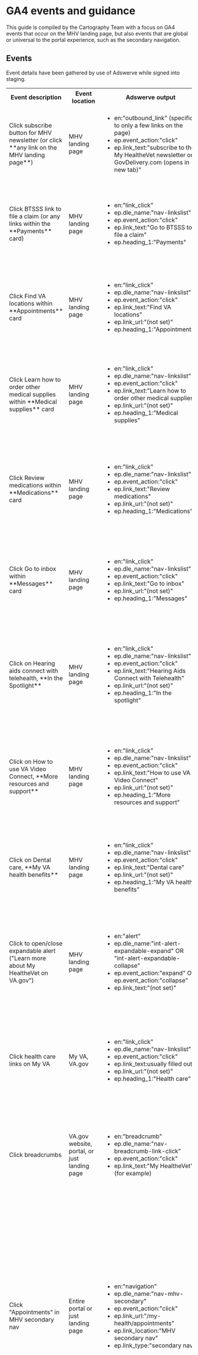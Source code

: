# GA4 events and guidance
This guide is compiled by the Cartography Team with a focus on GA4 events that occur on the MHV landing page, but also events that are global or universal to the portal experience, such as the secondary navigation.

## Events
Event details have been gathered by use of Adswerve while signed into staging. 

<table>
  <tbody>
    <tr>
      <th>Event description</th>
      <th>Event location</th>
      <th>Adswerve output</th>
      <th>How to isolate</th>
    </tr>
    <tr>
      <td>Click subscribe button for MHV newsletter (or click **any link on the MHV landing page**)</td>
      <td>MHV landing page</td>
      <td> 
        <ul> 
          <li>en:"outbound_link" (specific to only a few links on the page)</li> 
          <li>ep.event_action:"click"</li>
          <li>ep.link_text:"subscribe to the My HealtheVet newsletter on GovDelivery.com (opens in new tab)"</li>
        </ul>
        </td> 
      <td>Filter report by page_path exactly matches regex:"/my-health|/my-health/" to capture all links on the landing page and add filter link_text contains:"subscribe" (or exactly matches whatever the link text is)</td>
    </tr>
     <tr>
      <td>Click BTSSS link to file a claim (or any links within the **Payments** card)</td>
      <td>MHV landing page</td>
      <td> 
        <ul> 
          <li>en:"link_click"</li> 
          <li>ep.dle_name:"nav-linkslist"</li>
          <li>ep.event_action:"click"</li>
          <li>ep.link_text:"Go to BTSSS to file a claim"</li>
          <li>ep.heading_1:"Payments"</li>
        </ul>
        </td> 
      <td>Filter report by page_path exactly matches regex:"/my-health|/my-health/" and heading exactly matches:"Payments" to capture all links within the Payments card. Add filter link_text contains:"BTSSS" for just this one link.</td>
    </tr>
    <tr>
      <td>Click Find VA locations within **Appointments** card</td>
      <td>MHV landing page</td>
      <td> 
        <ul> 
          <li>en:"link_click"</li> 
          <li>ep.dle_name:"nav-linkslist"</li>
          <li>ep.event_action:"click"</li>
          <li>ep.link_text:"Find VA locations"</li>
          <li>ep.link_url:"(not set)"</li>
          <li>ep.heading_1:"Appointments"</li>
        </ul>
        </td> 
      <td>Filter report by page_path exactly matches regex:"/my-health|/my-health/" and heading exactly matches:"Appointments" to capture all links within the Appointments card. Add filter link_text contains:"VA locations" for just this one link.</td>
    </tr>
      <tr>
      <td>Click Learn how to order other medical supplies within **Medical supplies** card</td>
      <td>MHV landing page</td>
      <td> 
        <ul> 
          <li>en:"link_click"</li> 
          <li>ep.dle_name:"nav-linkslist"</li>
          <li>ep.event_action:"click"</li>
          <li>ep.link_text:"Learn how to order other medical supplies"</li>
          <li>ep.link_url:"(not set)"</li>
          <li>ep.heading_1:"Medical supplies"</li>
        </ul>
        </td> 
      <td>Filter report by page_path exactly matches regex:"/my-health|/my-health/" and heading exactly matches:"Medical supplies" to capture all links within the Medical supplies card. Add filter link_text contains:"Learn how to order" for just this one link.</td>
    </tr>
     <tr>
      <td>Click Review medications within **Medications** card</td>
      <td>MHV landing page</td>
      <td> 
        <ul> 
          <li>en:"link_click"</li> 
          <li>ep.dle_name:"nav-linkslist"</li>
          <li>ep.event_action:"click"</li>
          <li>ep.link_text:"Review medications"</li>
          <li>ep.link_url:"(not set)"</li>
          <li>ep.heading_1:"Medications"</li>
        </ul>
        </td> 
      <td>Filter report by page_path exactly matches regex:"/my-health|/my-health/" and heading exactly matches:"Medications" to capture all links within the Medications card. Add filter link_text exactly matches:"Review medications" for just this one link.</td>
    </tr>
     <tr>
      <td>Click Go to inbox within **Messages** card</td>
      <td>MHV landing page</td>
      <td> 
        <ul> 
          <li>en:"link_click"</li> 
          <li>ep.dle_name:"nav-linkslist"</li>
          <li>ep.event_action:"click"</li>
          <li>ep.link_text:"Go to inbox"</li>
          <li>ep.link_url:"(not set)"</li>
          <li>ep.heading_1:"Messages"</li>
        </ul>
        </td> 
      <td>Filter report by page_path exactly matches regex:"/my-health|/my-health/" and heading exactly matches:"Messages" to capture all links within the Messages card. Add filter link_text exactly matches:"Go to inbox" to isolate this one. </td>
    </tr>
      <tr>
      <td>Click on Hearing aids connect with telehealth, **In the Spotlight**</td>
      <td>MHV landing page</td>
      <td> 
        <ul> 
          <li>en:"link_click"</li> 
          <li>ep.dle_name:"nav-linkslist"</li>
          <li>ep.event_action:"click"</li>
          <li>ep.link_text:"Hearing Aids Connect with Telehealth"</li>
          <li>ep.link_url:"(not set)"</li>
          <li>ep.heading_1:"In the spotlight"</li>
        </ul>
        </td> 
      <td>Filter report by page_path exactly matches regex:"/my-health|/my-health/" and heading exactly matches:"In the spotlight" to capture all links within the In the spotlight column. Add filter link_text exactly matches:"Hearing Aids Connect with Telehealth" to isolate this one. </td>
    </tr>
     <tr>
      <td>Click on How to use VA Video Connect, **More resources and support**</td>
      <td>MHV landing page</td>
      <td> 
        <ul> 
          <li>en:"link_click"</li> 
          <li>ep.dle_name:"nav-linkslist"</li>
          <li>ep.event_action:"click"</li>
          <li>ep.link_text:"How to use VA Video Connect"</li>
          <li>ep.link_url:"(not set)"</li>
          <li>ep.heading_1:"More resources and support"</li>
        </ul>
        </td> 
      <td>Filter report by page_path exactly matches regex:"/my-health|/my-health/" and heading exactly matches:"More resources and support" to capture all links within the column. Add filter link_text exactly matches:"How to use VA Video Connect" to isolate this one. </td>
    </tr>
     <tr>
      <td>Click on Dental care, **My VA health benefits**</td>
      <td>MHV landing page</td>
      <td> 
        <ul> 
          <li>en:"link_click"</li> 
          <li>ep.dle_name:"nav-linkslist"</li>
          <li>ep.event_action:"click"</li>
          <li>ep.link_text:"Dental care"</li>
          <li>ep.link_url:"(not set)"</li>
          <li>ep.heading_1:"My VA health benefits"</li>
        </ul>
        </td> 
      <td>Filter report by page_path exactly matches regex:"/my-health|/my-health/" and heading exactly matches:"My VA health benefits" to capture all links within the column. Add filter link_text exactly matches:"Dental care" to isolate this one. </td>
    </tr>
    <tr>
     <td>Click to open/close expandable alert ("Learn more about My HealtheVet on VA.gov")</td>
     <td>MHV landing page</td>
     <td>
       <ul> 
          <li>en:"alert"</li>
          <li>ep.dle_name:"int-alert-expandable-expand" OR "int-alert-expandable-collapse"</li>
          <li>ep.event_action:"expand" OR ep.event_action:"collapse"</li>
          <li>ep.link_text:"(not set)"</li>
       </ul>
     </td>
     <td>Filter report by page_path exactly matches regex:"/my-health|/my-health/" and filter report for Datalayer_event_name contains:"int-alert-expandable" to get all clicks, both open and close. Set event_action exactly matches:"expand" or "collapse" to get just opens or closes.</td>
    <tr>
     <td>Click health care links on My VA</td>
     <td>My VA, VA.gov</td>
     <td>
       <ul> 
          <li>en:"link_click"</li>
          <li>ep.dle_name:"nav-linkslist"</li>
          <li>ep.event_action:"click"</li>
          <li>ep.link_text:usually filled out</li>
          <li>ep.link_url:"(not set)"</li>
          <li>ep.heading_1:"Health care"</li>
       </ul>
     </td>
     <td>Filter report for page_path exactly matches regex:"/my-va|/my-va/" and heading exactly matches:"Health care" to get all health care link clicks and add filter link_text exactly matches:(whatever the link text is) to isolate just one of the links.</td>
    </tr>
       <tr>
     <td>Click breadcrumbs</td>
     <td>VA.gov website, portal, or just landing page</td>
     <td>
       <ul> 
          <li>en:"breadcrumb"</li>
          <li>ep.dle_name:"nav-breadcrumb-link-click"</li>
          <li>ep.event_action:"click"</li>
          <li>ep.link_text:"My HealtheVet"(for example)</li>
       </ul>
     </td>
     <td>Filter report for event_name is exactly "breadcrumb" and filter report by page path of the page(s) you want data on. For the entire portal use page_path begins with:"/my-health." For just the landing page, use page_path exactly matches regex:"/my-health|/my-health/</td>
    </tr>
     <tr>
     <td>Click "Appointments" in MHV secondary nav</td>
     <td>Entire portal or just landing page</td>
     <td>
       <ul> 
          <li>en:"navigation"</li>
          <li>ep.dle_name:"nav-mhv-secondary"</li>
          <li>ep.event_action:"click"</li>
          <li>ep.link_url:"/my-health/appointments"
          <li>ep.link_location:"MHV secondary nav"</li>
          <li>ep.link_type:"secondary nav"</li>
       </ul>
     </td>
     <td>These secondary nav link clicks are well-made custom events that are easy to isolate. Do so by filtering a report by link_type exactly matches:"secondary nav" or link_location exactly matches: "MHV secondary nav" or datalayer_event_name exactly matches: "nav-mhv-secondary" to get all secondary nav clicks (on all 5 links). Further filter by link_text exactly matches: "appointments" or "medications" or "messages" or "My HealtheVet" or "records" to get clicks on just those links throughout the portal. Add filter for page_path exactly matches regex:"/my-health|/my-health" to get clicks specific to the landing page."</td>
     </tr>   
      <tr>
     <td>Click link in the footer</td>
     <td>All of VA.gov</td>
     <td>
       <ul> 
          <li>en:"nagivation"</li>
          <li>ep.dle_name:"nav-footer-contact" or "nav-footer-resources" or "nav-footer-programs" depending on the specific link</li>
          <li>ep.event_action:"click"</li>
          <li>ep.link_text:tends to be filled out
          <li>ep.link_location:"footer"</li>
          <li>ep.link_type:"primary navigation"</li>
       </ul>
     </td>
     <td>Filter to look at all clicks in the footer throughout VA.gov by adding link_location exactly matches:"footer." Get all clicks on one link throughout VA.gov by adding filter link_text exactly matches:(whatever the link text is). Further filter to look at clicks on one link in the footer throughout the VA.gov MHV portal by adding filter page_path begins with:"/my-health" and to get clicks on one link in the footer on the landing page, set page_path exactly matches regex:"/my-health|/my-health/</td>
     </tr>   
      <tr>
     <td>Click link in the sidebar nav</td>
     <td>Some pages of VA.gov (those with a sidebar nav, but not facility pages, which have a different secondary nav)</td>
     <td>
       I wasn't able to get these clicks to show up in Adswerve, but I know these parameters are true for these link clicks:
       <ul> 
          <li>en:"navigation"</li>
          <li>ep.dle_name:"nav-sidenav"</li>
          <li>ep.link_location:"sidebar"</li>
       </ul>
     </td>
     <td>Filter to look at all clicks in the sidebar nav throughout VA.gov (but not the facility pages) by adding link_location exactly matches:"sidebar." If pulling event coutn, add event_name exactly matches:"navigation." Avoid facility pages by adding page path and screen class does not contain "vet-center"</td>
     </tr>   
